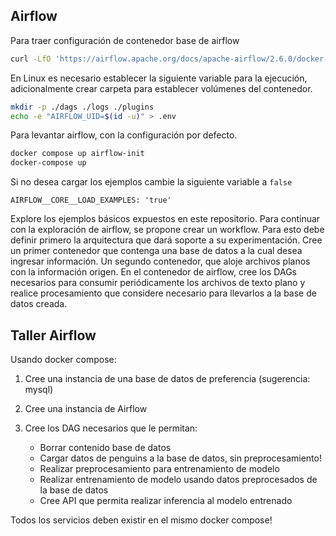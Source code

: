 
## Airflow

Para traer configuración de contenedor base de airflow

```bash
curl -LfO 'https://airflow.apache.org/docs/apache-airflow/2.6.0/docker-compose.yaml'
```

En Linux es necesario establecer la siguiente variable para la ejecución, adicionalmente crear carpeta para establecer volúmenes del contenedor.

```bash
mkdir -p ./dags ./logs ./plugins
echo -e "AIRFLOW_UID=$(id -u)" > .env
```

Para levantar airflow, con la configuración por defecto.

```bash
docker compose up airflow-init
docker-compose up
```


Si no desea cargar los ejemplos cambie la siguiente variable a `false`

```
AIRFLOW__CORE__LOAD_EXAMPLES: 'true'
```

Explore los ejemplos básicos expuestos en este repositorio.
Para continuar con la exploración de airflow, se propone crear un workflow. Para esto debe definir primero la arquitectura que dará soporte a su experimentación. Cree un primer contenedor que contenga una base de datos a la cual desea ingresar información. Un segundo contenedor, que aloje archivos planos con la información origen. En el contenedor de airflow, cree los DAGs necesarios para consumir periódicamente los archivos de texto plano y realice procesamiento que considere necesario para llevarlos a la base de datos creada.

## Taller Airflow

Usando docker compose:

1. Cree una instancia de una base de datos de preferencia (sugerencia: mysql)

2. Cree una instancia de Airflow

3. Cree los DAG necesarios que le permitan:
	- Borrar contenido base de datos
    - Cargar datos de penguins a la base de datos, sin preprocesamiento!
	- Realizar preprocesamiento para entrenamiento de modelo
	- Realizar entrenamiento de modelo usando datos preprocesados de la base de datos 
	- Cree API que permita realizar inferencia al modelo entrenado

Todos los servicios deben existir en el mismo docker compose!